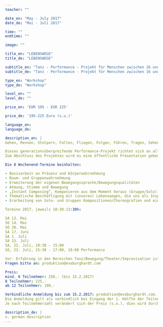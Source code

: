 ```yaml
---
teacher: ""

date_en: "May - July 2017"
date_de: "Mai - Juli 2017"

time: ""
endtime: ""

image: ""

title_en: "LEBENSWEGE"
title_de: "LEBENSWEGE"

subtitle_en: "Tanz - Performance - Projekt für Menschen zwischen 16 und 96"
subtitle_de: "Tanz - Performance - Projekt für Menschen zwischen 16 und 96"

type_en: "Workshop"
type_de: "Workshop"

level_en: ""
level_de: ""

price_en: 'EUR 195 - EUR 225'

price_de: '195-225 Euro (s.u.)'

language_en:
language_de:

description_en: |
Gehen, Rennen, Stolpern, Fallen, Fliegen, Folgen, Führen, Tragen, Sehen, Stehen, Bleiben, Umweg, Ausblick, Pause...

Dieses generationsübergreifende Performance-Projekt richtet sich an alle, die Lust haben, ihre Erfahrung in Bewegung, Tanz und Improvisation in einer festen Gruppe zu vertiefen. Thematisch werden wir uns mit Lebenswegen beschäftigen, die uns als Inspiration für die Erarbeitung und Gestaltung von künstlerisch-tänzerischen Kompositionen dienen. 
Zum Abschluss des Projektes wird es eine öffentliche Präsentation geben, die sowohl aus improvisiertem, wie auch gesetztem Material besteht.

Die 8 Wochenend-Termine beinhalten:

- Basisarbeit an Präsenz und Körperwahrnehmung
- Raum- und Gruppenwahrnehmung
- Erweiterung der eigenen Bewegungssprache/Bewegungsqualitäten
- Atmung, Stimme und Bewegung
- „Instant Composing“, Komponieren aus dem Moment heraus (Gruppe/Solo)
- thematische Beschäftigung mit (unseren) Lebenswegen, die uns als Inspiration für die künstlerisch- tänzerische Gestaltung dienen 
- Erarbeitung von Solo- und Gruppen Kompositionen/Choreografien und einer gemeinsamen Präsentation

Termine 2017, jeweils 10:30-13:30h:

SA 13. Mai
SO 14. Mai
SO 28. Mai
SA 17. Juni
SA 1. Juli
SA 15. Juli
SA, 22. Juli, 10:30 - 15:00
SO, 23. Juli, 15:30 - 17:00, 18:00 Performance

Vor- Erfahrung in den Bereichen Tanz/Bewegung/Theater/Improvisation ist erwünscht, aber nicht zwingend notwendig! 
Fragen bitte an: produktion@evaburghardt.com 

Preis: 
mind. 6 Teilnehmer: 250,- (bis 15.2.2017)
8 Teilnehmer: 225,-
ab 12 Teilnehmer: 190,-

Verbindliche Anmeldung bis zum 15.2.2017: produktion@evaburghardt.com. 
Die Anmeldung gilt als verbindlich bei Eingang der 1. Hälfte der Teilnehmergebühr, die 2. Hälfte ist zu Beginn des Projektes fällig. 
Je nach Teilnehmerzahl verändert sich der Preis (s.o.), dies wird durch die Zahlung der 2. Hälfte bei Anfang des Projektes reguliert.

description_de: |
s. german description
---
```


